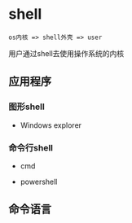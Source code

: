 # shell

`os内核 => shell外壳 => user`

用户通过shell去使用操作系统的内核

## 应用程序

### 图形shell

* Windows explorer

### 命令行shell

* cmd

* powershell

## 命令语言